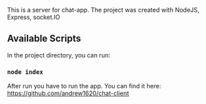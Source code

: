 This is a server for chat-app.
The project was created with NodeJS, Express, socket.IO

## Available Scripts

In the project directory, you can run:

### `node index`

After run you have to run the app. You can find it here: https://github.com/andrew1620/chat-client
